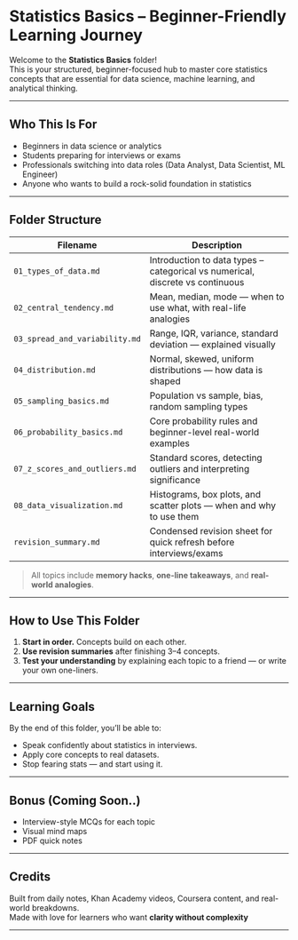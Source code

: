 # Statistics Basics – Beginner-Friendly Learning Journey

Welcome to the **Statistics Basics** folder!  
This is your structured, beginner-focused hub to master core statistics concepts that are essential for data science, machine learning, and analytical thinking.

---

## Who This Is For
- Beginners in data science or analytics
- Students preparing for interviews or exams
- Professionals switching into data roles (Data Analyst, Data Scientist, ML Engineer)
- Anyone who wants to build a rock-solid foundation in statistics 

---

## Folder Structure

| Filename                        | Description |
|--------------------------------|-------------|
| `01_types_of_data.md`          | Introduction to data types – categorical vs numerical, discrete vs continuous |
| `02_central_tendency.md`       | Mean, median, mode — when to use what, with real-life analogies |
| `03_spread_and_variability.md` | Range, IQR, variance, standard deviation — explained visually |
| `04_distribution.md`           | Normal, skewed, uniform distributions — how data is shaped |
| `05_sampling_basics.md`        | Population vs sample, bias, random sampling types |
| `06_probability_basics.md`     | Core probability rules and beginner-level real-world examples |
| `07_z_scores_and_outliers.md`  | Standard scores, detecting outliers and interpreting significance |
| `08_data_visualization.md`     | Histograms, box plots, and scatter plots — when and why to use them |
| `revision_summary.md`          | Condensed revision sheet for quick refresh before interviews/exams |

> All topics include **memory hacks**, **one-line takeaways**, and **real-world analogies**.

---

## How to Use This Folder

1. **Start in order.** Concepts build on each other.
2. **Use revision summaries** after finishing 3–4 concepts.
3. **Test your understanding** by explaining each topic to a friend — or write your own one-liners.

---

## Learning Goals

By the end of this folder, you’ll be able to:

- Speak confidently about statistics in interviews.
- Apply core concepts to real datasets.
- Stop fearing stats — and start using it.

---

## Bonus (Coming Soon..)

- Interview-style MCQs for each topic
- Visual mind maps
- PDF quick notes

---

## Credits

Built from daily notes, Khan Academy videos, Coursera content, and real-world breakdowns.  
Made with love for learners who want **clarity without complexity**

---
